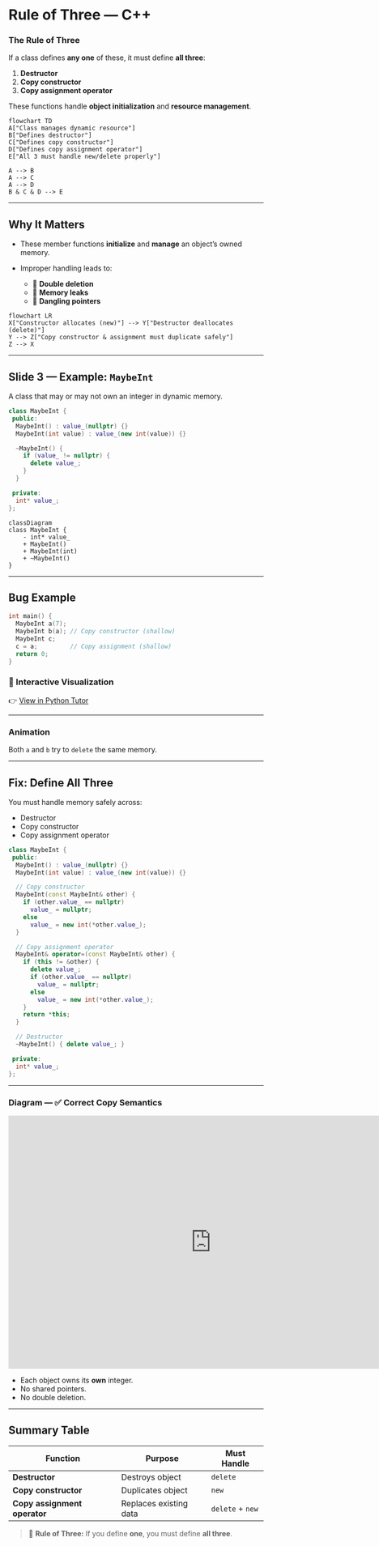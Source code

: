 # Rule of Three — C++

### The Rule of Three

If a class defines **any one** of these, it must define **all three**:

1. **Destructor**
2. **Copy constructor**
3. **Copy assignment operator**

These functions handle **object initialization** and **resource management**.

```mermaid
flowchart TD
A["Class manages dynamic resource"]
B["Defines destructor"]
C["Defines copy constructor"]
D["Defines copy assignment operator"]
E["All 3 must handle new/delete properly"]

A --> B
A --> C
A --> D
B & C & D --> E
```

---

##  Why It Matters

* These member functions **initialize** and **manage** an object’s owned memory.
* Improper handling leads to:

  * 🔴 **Double deletion**
  * 🔴 **Memory leaks**
  * 🔴 **Dangling pointers**

```mermaid
flowchart LR
X["Constructor allocates (new)"] --> Y["Destructor deallocates (delete)"]
Y --> Z["Copy constructor & assignment must duplicate safely"]
Z --> X
```

---

## Slide 3 — Example: `MaybeInt`

A class that may or may not own an integer in dynamic memory.

```cpp
class MaybeInt {
 public:
  MaybeInt() : value_(nullptr) {}
  MaybeInt(int value) : value_(new int(value)) {}

  ~MaybeInt() {
    if (value_ != nullptr) {
      delete value_;
    }
  }

 private:
  int* value_;
};
```

```mermaid
classDiagram
class MaybeInt {
    - int* value_
    + MaybeInt()
    + MaybeInt(int)
    + ~MaybeInt()
}
```

---

##  Bug Example

```cpp
int main() {
  MaybeInt a(7);
  MaybeInt b(a); // Copy constructor (shallow)
  MaybeInt c;
  c = a;         // Copy assignment (shallow)
  return 0;
}
```

### 🔗 Interactive Visualization

👉 [View in Python Tutor](https://pythontutor.com/render.html#code=class%20MaybeInt%20%7B%0A%20public%3A%0A%20%20MaybeInt%28%29%20%3A%20value_%28nullptr%29%20%7B%7D%0A%20%20MaybeInt%28int%20value%29%20%3A%20value_%28new%20int%28value%29%29%20%7B%7D%0A%0A%20%20~MaybeInt%28%29%20%7B%0A%20%20%20%20if%20%28value_%20!%3D%20nullptr%29%20%7B%0A%20%20%20%20%20%20delete%20value_%3B%0A%20%20%20%20%7D%0A%20%20%7D%0A%0A%20private%3A%0A%20%20int*%20value_%3B%0A%7D%3B%0A%0Aint%20main%28%29%20%7B%0A%20%20MaybeInt%20a%287%29%3B%0A%20%20MaybeInt%20b%28a%29%3B%20//%20Copy%20constructor%20%28shallow%29%0A%20%20MaybeInt%20c%3B%0A%20%20c%20%3D%20a%3B%20%20%20%20%20%20%20%20%20//%20Copy%20assignment%20%28shallow%29%0A%20%20return%200%3B%0A%7D&cumulative=false&curInstr=12&heapPrimitives=nevernest&mode=display&origin=opt-frontend.js&py=cpp_g%2B%2B9.3.0&rawInputLstJSON=%5B%5D&textReferences=false)

---
### Animation


<div id="pointer-animation1">
    <canvas id="pointerCanvas1" width="600" height="350"></canvas>
</div>

<script>
const canvas = document.getElementById('pointerCanvas1');
const ctx = canvas.getContext('2d');

let step = 0;

// Stack pointers
const stack = [
    {name: 'a::value_', x: 50, y: 60, target: null},
    {name: 'b::value_', x: 50, y: 110, target: null},
    {name: 'c::value_', x: 50, y: 160, target: null}
];

// Heap object
const heap = {name: '7', x: 300, y: 110, invalid: false, visible: false};

// Nullptr position
const nullptrPos = {name: 'nullptr', x: 350, y: 230, visible:false};

// Flag for double delete
let showDoubleDelete = false;

// Draw a pointer line from stack to target
function drawPointer(obj) {
    if(!obj.target) return;
    ctx.beginPath();
    ctx.moveTo(obj.x + 70, obj.y + 10);
    ctx.lineTo(obj.target.x, obj.target.y + 10);
    ctx.strokeStyle = obj.target.name === 'nullptr' ? 'red' : 'black';
    ctx.lineWidth = 2;
    ctx.stroke();

    // Draw stack box
    ctx.fillStyle = '#87CEFA';
    ctx.fillRect(obj.x, obj.y, 70, 20);
    ctx.strokeRect(obj.x, obj.y, 70, 20);
    ctx.fillStyle = 'black';
    ctx.fillText(obj.name, obj.x + 5, obj.y + 15);
}

// Draw heap and nullptr blocks
function drawHeap() {
    if(heap.visible) {
        ctx.fillStyle = heap.invalid ? '#FF6347' : '#90EE90';
        ctx.fillRect(heap.x, heap.y, 70, 20);
        ctx.strokeRect(heap.x, heap.y, 70, 20);
        ctx.fillStyle = 'black';
        const displayName = heap.invalid ?  " (invalid)" : heap.name;
        ctx.fillText(displayName, heap.x + 5, heap.y + 15);
    }
    if(nullptrPos.visible) {
        ctx.fillStyle = '#FFD700';
        ctx.fillRect(nullptrPos.x, nullptrPos.y, 70, 20);
        ctx.strokeRect(nullptrPos.x, nullptrPos.y, 70, 20);
        ctx.fillStyle = 'black';
        ctx.fillText(nullptrPos.name, nullptrPos.x + 5, nullptrPos.y + 15);
    }
}

// Draw the double delete marker
function drawDoubleDelete() {
    if(showDoubleDelete) {
        ctx.fillStyle = 'red';
        ctx.font = '20px sans-serif';
        ctx.fillText('❌ double delete', heap.x + 80, heap.y + 15);
    }
}

// Draw canvas buttons
function drawButtons() {
    ctx.fillStyle = '#E0E0E0';
    ctx.strokeStyle = '#666';
    ctx.lineWidth = 1;

    // Prev button
    ctx.fillRect(150, 300, 80, 30);
    ctx.strokeRect(150, 300, 80, 30);
    ctx.fillStyle = 'black';
    ctx.fillText('Prev', 175, 320);

    // Next button
    ctx.fillStyle = '#E0E0E0';
    ctx.strokeStyle = '#666';
    ctx.fillRect(270, 300, 80, 30);
    ctx.strokeRect(270, 300, 80, 30);
    ctx.fillStyle = 'black';
    ctx.fillText('Next', 295, 320);
}

// Draw everything
function drawStep() {
    ctx.clearRect(0, 0, canvas.width, canvas.height);
    ctx.fillStyle = 'black';
    ctx.font = '16px sans-serif';
    ctx.fillText("Step: " + step, 10, 25);
    drawHeap();
    stack.forEach(drawPointer);
    drawDoubleDelete();
    drawButtons();
}

// Move to next step
function nextStep() {
    if(step>6) return;
    step++;
    applyStep();
}

// Move to previous step
function prevStep() {
    if (step > 0) step--;
    resetToStep(step);
}

// Apply step logic
function applyStep() {
    switch(step) {
        case 1: stack[0].target = heap; heap.visible = true; break;
        case 2: stack[1].target = heap; break;
        case 3: stack[2].target = nullptrPos; nullptrPos.visible = true; break;
        case 4: stack[2].target = heap; break;
        case 5: heap.invalid = true; break;
        case 6: heap.visible = false; showDoubleDelete = true; break;
        default: break;
    }
    drawStep();
}

// Reset all and replay steps up to given index
function resetToStep(n) {
    stack.forEach(s => s.target = null);
    heap.invalid = false;
    heap.visible = false;
    nullptrPos.visible = false;
    showDoubleDelete = false;

    for (let i = 1; i <= n; i++) {
        switch(i) {
            case 1: stack[0].target = heap; heap.visible = true; break;
            case 2: stack[1].target = heap; break;
            case 3: stack[2].target = nullptrPos; nullptrPos.visible = true; break;
            case 4: stack[2].target = heap; break;
            case 5: heap.invalid = true; break;
            case 6: heap.visible = false; showDoubleDelete = true; break;
        }
    }
    drawStep();
}

// Handle canvas click events for Prev/Next buttons
canvas.addEventListener('click', (e) => {
    const rect = canvas.getBoundingClientRect();
    const x = e.clientX - rect.left;
    const y = e.clientY - rect.top;

    // Prev button bounds
    if (x >= 150 && x <= 230 && y >= 300 && y <= 330) {
        prevStep();
    }
    // Next button bounds
    else if (x >= 270 && x <= 350 && y >= 300 && y <= 330) {
        nextStep();
    }
});

// Initial draw
drawStep();
</script>



Both `a` and `b` try to `delete` the same memory.

---

##  Fix: Define All Three

You must handle memory safely across:

* Destructor
* Copy constructor
* Copy assignment operator

```cpp
class MaybeInt {
 public:
  MaybeInt() : value_(nullptr) {}
  MaybeInt(int value) : value_(new int(value)) {}

  // Copy constructor
  MaybeInt(const MaybeInt& other) {
    if (other.value_ == nullptr)
      value_ = nullptr;
    else
      value_ = new int(*other.value_);
  }

  // Copy assignment operator
  MaybeInt& operator=(const MaybeInt& other) {
    if (this != &other) {
      delete value_;
      if (other.value_ == nullptr)
        value_ = nullptr;
      else
        value_ = new int(*other.value_);
    }
    return *this;
  }

  // Destructor
  ~MaybeInt() { delete value_; }

 private:
  int* value_;
};
```

---

### Diagram — ✅ Correct Copy Semantics

<iframe width="800" height="500" frameborder="0" src="https://pythontutor.com/iframe-embed.html#code=class%20MaybeInt%20%7B%0A%20public%3A%0A%20%20MaybeInt%28%29%20%3A%20value_%28nullptr%29%20%7B%7D%0A%20%20MaybeInt%28int%20value%29%20%3A%20value_%28new%20int%28value%29%29%20%7B%7D%0A%0A%20%20//%20Copy%20constructor%0A%20%20MaybeInt%28const%20MaybeInt%26%20other%29%20%7B%0A%20%20%20%20if%20%28other.value_%20%3D%3D%20nullptr%29%0A%20%20%20%20%20%20value_%20%3D%20nullptr%3B%0A%20%20%20%20else%0A%20%20%20%20%20%20value_%20%3D%20new%20int%28*other.value_%29%3B%0A%20%20%7D%0A%0A%20%20//%20Copy%20assignment%20operator%0A%20%20MaybeInt%26%20operator%3D%28const%20MaybeInt%26%20other%29%20%7B%0A%20%20%20%20if%20%28this%20!%3D%20%26other%29%20%7B%0A%20%20%20%20%20%20delete%20value_%3B%0A%20%20%20%20%20%20if%20%28other.value_%20%3D%3D%20nullptr%29%0A%20%20%20%20%20%20%20%20value_%20%3D%20nullptr%3B%0A%20%20%20%20%20%20else%0A%20%20%20%20%20%20%20%20value_%20%3D%20new%20int%28*other.value_%29%3B%0A%20%20%20%20%7D%0A%20%20%20%20return%20*this%3B%0A%20%20%7D%0A%0A%20%20//%20Destructor%0A%20%20~MaybeInt%28%29%20%7B%20delete%20value_%3B%20%7D%0A%0A%20private%3A%0A%20%20int*%20value_%3B%0A%7D%3B%0A%0Aint%20main%28%29%20%7B%0A%20%20MaybeInt%20a%287%29%3B%0A%20%20MaybeInt%20b%28a%29%3B%20//%20Copy%20constructor%20%28shallow%29%0A%20%20MaybeInt%20c%3B%0A%20%20c%20%3D%20a%3B%20%20%20%20%20%20%20%20%20//%20Copy%20assignment%20%28shallow%29%0A%20%20return%200%3B%0A%7D&codeDivHeight=400&codeDivWidth=350&cumulative=false&curInstr=0&heapPrimitives=nevernest&origin=opt-frontend.js&py=cpp_g%2B%2B9.3.0&rawInputLstJSON=%5B%5D&textReferences=false"> </iframe>


* Each object owns its **own** integer.
* No shared pointers.
* No double deletion.




---

##  Summary Table

| Function                     | Purpose                | Must Handle      |
| ---------------------------- | ---------------------- | ---------------- |
| **Destructor**               | Destroys object        | `delete`         |
| **Copy constructor**         | Duplicates object      | `new`            |
| **Copy assignment operator** | Replaces existing data | `delete` + `new` |

> 🧠 **Rule of Three:**
> If you define **one**, you must define **all three**.
